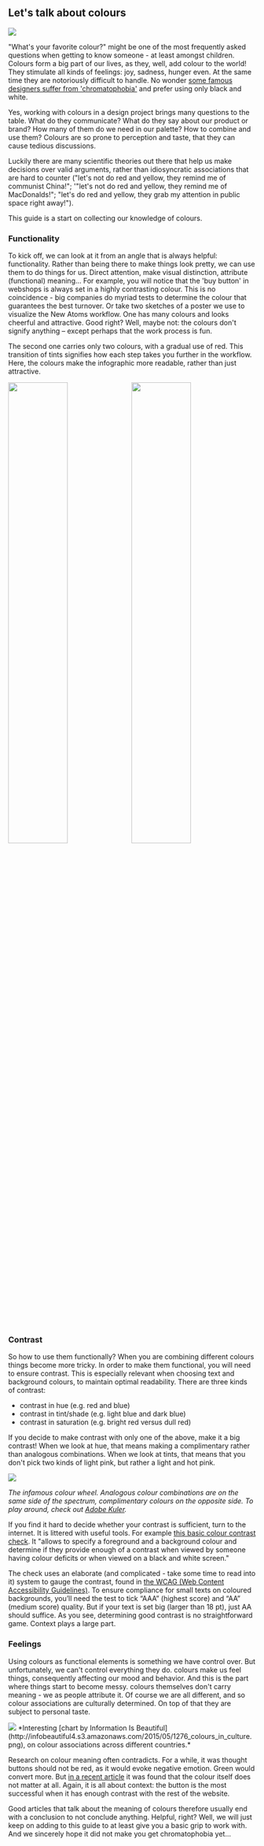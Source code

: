 ## Let's talk about colours

<img src="http://i.imgur.com/REhWprI.jpg">

"What's your favorite colour?" might be one of the most frequently asked questions when getting to know someone - at least amongst children. Colours form a big part of our lives, as they, well, add colour to the world! They stimulate all kinds of feelings: joy, sadness, hunger even. At the same time they are notoriously difficult to handle. No wonder [some famous designers suffer from 'chromatophobia'](http://designobserver.com/article.php?id=37586) and prefer using only black and white.

Yes, working with colours in a design project brings many questions to the table. What do they communicate? What do they say about our product or brand? How many of them do we need in our palette? How to combine and use them? Colours are so prone to perception and taste, that they can cause tedious discussions.

Luckily there are many scientific theories out there that help us make decisions over valid arguments, rather than idiosyncratic associations that are hard to counter ("let's not do red and yellow, they remind me of communist China!"; '"let's not do red and yellow, they remind me of MacDonalds!"; "let's do red and yellow, they grab my attention in public space right away!").

This guide is a start on collecting our knowledge of  colours.

### Functionality
To kick off, we can look at it from an angle that is always helpful: functionality. Rather than being there to make things look pretty, we can use them to do things for us. Direct attention, make visual distinction, attribute (functional) meaning... For example, you will notice that the 'buy button' in webshops is always set in a highly contrasting colour. This is no coincidence - big companies do myriad tests to determine the colour that guarantees the best turnover. Or take two sketches of a poster we use to visualize the New Atoms workflow. One has many colours and looks cheerful and attractive. Good right? Well, maybe not: the colours don't signify anything – except perhaps that the work process is fun.

The second one carries only two colours, with a gradual use of red. This transition of tints signifies how each step takes you further in the workflow. Here, the colours make the infographic more readable, rather than just attractive.

<img src="http://i.imgur.com/xR5BJLn.jpg" width="49%">
<img src="http://i.imgur.com/hiytmFg.jpg" width="49%">

### Contrast
So how to use them functionally? When you are combining different colours things become more tricky. In order to make them functional, you will need to ensure contrast. This is especially relevant when choosing text and background colours, to maintain optimal readability. There are three kinds of contrast:

* contrast in hue (e.g. red and blue)
* contrast in tint/shade (e.g. light blue and dark blue)
* contrast in saturation (e.g. bright red versus dull red)

If you decide to make contrast with only one of the above, make it a big contrast! When we look at hue, that means making a complimentary rather than analogous combinations. When we look at tints, that means that you don't pick two kinds of light pink, but rather a light and hot pink.

<img src="http://i.imgur.com/6iVSiFM.jpg">

*The infamous colour wheel. Analogous colour combinations are on the same side of the spectrum, complimentary colours on the opposite side. To play around, check out [Adobe Kuler](https://colour.adobe.com/).*

If you find it hard to decide whether your contrast is sufficient, turn to the internet. It is littered with useful tools. For example [this basic colour contrast check](https://snook.ca/technical/colour_contrast/colour.html#fg=33FF33,bg=333333). It "allows to specify a foreground and a background colour and determine if they provide enough of a contrast when viewed by someone having colour deficits or when viewed on a black and white screen."

The check uses an elaborate (and complicated - take some time to read into it) system to gauge the contrast, found in [the WCAG (Web Content Accessibility Guidelines)](https://www.w3.org/TR/WCAG20). To ensure compliance for small texts on coloured backgrounds, you’ll need the test to tick “AAA” (highest score) and “AA” (medium score) quality. But if your text is set big (larger than 18 pt), just AA should suffice. As you see, determining good contrast is no straightforward game. Context plays a large part.

### Feelings
Using colours as functional elements is something we have control over. But unfortunately, we can't control everything they do. colours make us feel things, consequently affecting our mood and behavior. And this is the part where things start to become messy. colours themselves don't carry meaning - we as people attribute it. Of course we are all different, and so colour associations are culturally determined. On top of that they are subject to personal taste.

<img src="http://infobeautiful4.s3.amazonaws.com/2015/05/1276_colours_in_culture.png">
*Interesting [chart by Information Is Beautiful](http://infobeautiful4.s3.amazonaws.com/2015/05/1276_colours_in_culture.png), on colour associations across different countries.*

Research on colour meaning often contradicts. For a while, it was thought buttons should not be red, as it would evoke negative emotion. Green would convert more. But [in a recent article](http://conversionxl.com/which-colour-converts-the-best/) it was found that the colour itself does not matter at all. Again, it is all about context: the button is the most successful when it has enough contrast with the rest of the website.

Good articles that talk about the meaning of colours therefore usually end with a conclusion to not conclude anything. Helpful, right? Well, we will just keep on adding to this guide to at least give you a basic grip to work with. And we sincerely hope it did not make you get chromatophobia yet...
